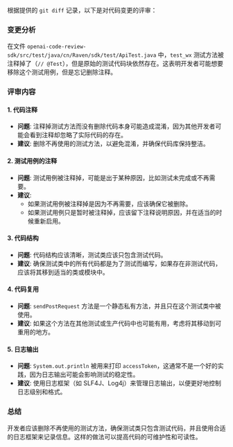 根据提供的 `git diff` 记录，以下是对代码变更的评审：

### 变更分析
在文件 `openai-code-review-sdk/src/test/java/cn/Raven/sdk/test/ApiTest.java` 中，`test_wx` 测试方法被注释掉了（`// @Test`），但是原始的测试代码块依然存在。这表明开发者可能想要移除这个测试用例，但是忘记删除注释。

### 评审内容

#### 1. 代码注释
- **问题**: 注释掉测试方法而没有删除代码本身可能造成混淆，因为其他开发者可能会看到注释却忽略了实际代码的存在。
- **建议**: 删除不再使用的测试方法，以避免混淆，并确保代码库保持整洁。

#### 2. 测试用例的注释
- **问题**: 测试用例被注释掉，可能是出于某种原因，比如测试未完成或不再需要。
- **建议**:
  - 如果测试用例被注释掉是因为不再需要，应该确保它被删除。
  - 如果测试用例只是暂时被注释掉，应该留下注释说明原因，并在适当的时候重新启用。

#### 3. 代码结构
- **问题**: 代码结构应该清晰，测试类应该只包含测试代码。
- **建议**: 确保测试类中的所有代码都是为了测试而编写，如果存在非测试代码，应该将其移到适当的类或模块中。

#### 4. 代码复用
- **问题**: `sendPostRequest` 方法是一个静态私有方法，并且只在这个测试类中被使用。
- **建议**: 如果这个方法在其他测试或生产代码中也可能有用，考虑将其移动到可重用的地方。

#### 5. 日志输出
- **问题**: `System.out.println` 被用来打印 `accessToken`，这通常不是一个好的实践，因为日志输出可能会影响测试的稳定性。
- **建议**: 使用日志框架（如 SLF4J、Log4j）来管理日志输出，以便更好地控制日志级别和格式。

### 总结
开发者应该删除不再使用的测试方法，确保测试类只包含测试代码，并且使用合适的日志框架来记录信息。这样的做法可以提高代码的可维护性和可读性。